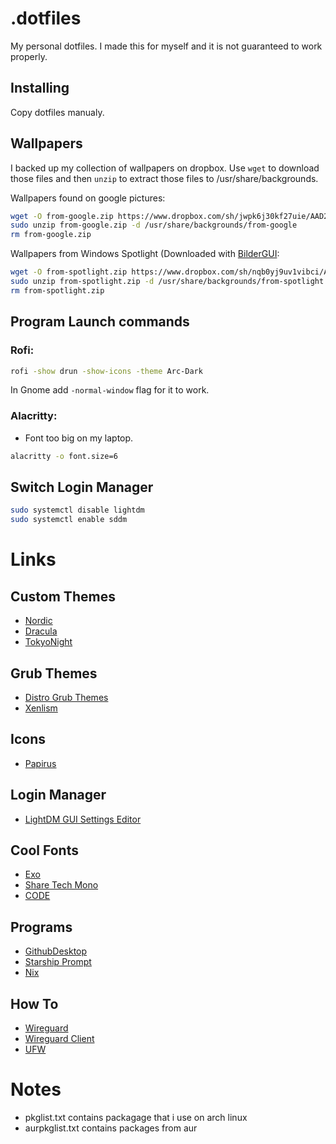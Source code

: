 # .dotfiles
My personal dotfiles. I made this for myself and it is not guaranteed to work properly.

## Installing
Copy dotfiles manualy.

## Wallpapers
I backed up my collection of wallpapers on dropbox. Use `wget` to download those files and then `unzip` to extract those files to /usr/share/backgrounds.

Wallpapers found on google pictures:
```sh
wget -O from-google.zip https://www.dropbox.com/sh/jwpk6j30kf27uie/AAD2ql1Lt_4vTmNc93nnOOxoa?dl=1
sudo unzip from-google.zip -d /usr/share/backgrounds/from-google
rm from-google.zip
```

Wallpapers from Windows Spotlight (Downloaded with [BilderGUI](https://github.com/NietroMiner00/BilderGui):
```sh
wget -O from-spotlight.zip https://www.dropbox.com/sh/nqb0yj9uv1vibci/AAAAgY7YDVB0RgqSfkMaDqICa?dl=1
sudo unzip from-spotlight.zip -d /usr/share/backgrounds/from-spotlight
rm from-spotlight.zip
```

## Program Launch commands
### Rofi: 
```sh 
rofi -show drun -show-icons -theme Arc-Dark 
```
In Gnome add ` -normal-window ` flag for it to work.

### Alacritty:
- Font too big on my laptop.
```sh
alacritty -o font.size=6
```

## Switch Login Manager
```sh
sudo systemctl disable lightdm
sudo systemctl enable sddm
```
# Links
## Custom Themes 
- [Nordic](https://github.com/EliverLara/Nordic)
- [Dracula](https://github.com/dracula/gtk)
- [TokyoNight](https://github.com/Fausto-Korpsvart/Tokyo-Night-GTK-Theme)

## Grub Themes
- [Distro Grub Themes](https://www.gnome-look.org/p/1482847)
- [Xenlism](https://www.gnome-look.org/p/1440862)

## Icons
- [Papirus](https://github.com/PapirusDevelopmentTeam/papirus-icon-theme)

## Login Manager
- [LightDM GUI Settings Editor](https://github.com/Xubuntu/lightdm-gtk-greeter-settings)

## Cool Fonts
- [Exo](https://www.fontsquirrel.com/fonts/exo)
- [Share Tech Mono](https://fonts.google.com/specimen/Share+Tech+Mono)
- [CODE](https://www.dafont.com/code.font)

## Programs
- [GithubDesktop](https://github.com/shiftkey/desktop/releases)
- [Starship Prompt](https://starship.rs/)
- [Nix](https://nixos.org/download.html#nix-install-linux)

## How To
- [Wireguard](https://www.cyberciti.biz/faq/debian-10-set-up-wireguard-vpn-server/)
- [Wireguard Client](https://wireguard.how/client/ios/)
- [UFW](https://www.cyberciti.biz/faq/ubuntu-22-04-lts-set-up-ufw-firewall-in-5-minutes/?utm_source=Linux_Unix_Command&utm_medium=faq&utm_campaign=nixcmd)

# Notes

* pkglist.txt contains packagage that i use on arch linux
* aurpkglist.txt contains packages from aur
